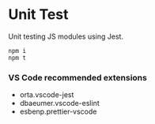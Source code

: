# Unit Test

Unit testing JS modules using Jest.

```terminal
npm i
npm t
```

### VS Code recommended extensions

- orta.vscode-jest
- dbaeumer.vscode-eslint
- esbenp.prettier-vscode

